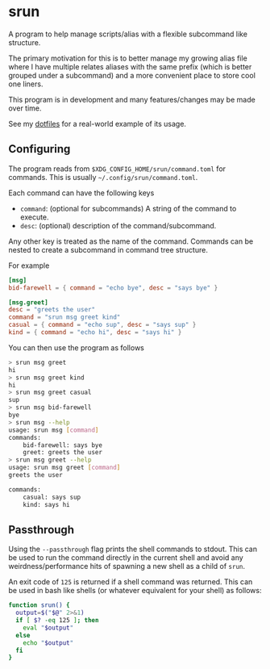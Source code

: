 # srun
A program to help manage scripts/alias with a flexible subcommand like
structure.

The primary motivation for this is to better manage my growing alias file where
I have multiple relates aliases with the same prefix (which is better grouped
under a subcommand) and a more convenient place to store cool one liners.

This program is in development and many features/changes may be made over time.

See my [dotfiles](https://github.com/KaranveerB/Dotfiles/blob/master/.config/srun/command.toml)
for a real-world example of its usage.

## Configuring
The program reads from `$XDG_CONFIG_HOME/srun/command.toml` for commands. This
is usually `~/.config/srun/command.toml`.

Each command can have the following keys
* `command`: (optional for subcommands) A string of the command to execute.
* `desc`: (optional) description of the command/subcommand.

Any other key is treated as the name of the command. Commands can be nested to
create a subcommand in command tree structure.

For example
```toml
[msg]
bid-farewell = { command = "echo bye", desc = "says bye" }

[msg.greet]
desc = "greets the user"
command = "srun msg greet kind"
casual = { command = "echo sup", desc = "says sup" }
kind = { command = "echo hi", desc = "says hi" }
```

You can then use the program as follows
```sh
> srun msg greet
hi
> srun msg greet kind
hi
> srun msg greet casual
sup
> srun msg bid-farewell
bye
> srun msg --help
usage: srun msg [command]
commands:
    bid-farewell: says bye
    greet: greets the user
> srun msg greet --help
usage: srun msg greet [command]
greets the user

commands:
    casual: says sup
    kind: says hi
```

## Passthrough
Using the `--passthrough` flag prints the shell commands to stdout.
This can be used to run the command directly in the current shell and avoid any
weirdness/performance hits of spawning a new shell as a child of `srun`.

An exit code of `125` is returned if a shell command was returned.
This can be used in bash like shells (or whatever equivalent for your shell) as
follows:

```bash
function srun() {
  output=$("$@" 2>&1)
  if [ $? -eq 125 ]; then
    eval "$output"
  else
    echo "$output"
  fi
}
```

